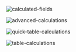 ![calculated-fields](https://github.com/bilal-ozgur/my-Data-Science-studies/assets/130503711/e476b536-10a2-448f-8e76-69dc667c2b78)

![advanced-calculations](https://github.com/bilal-ozgur/my-Data-Science-studies/assets/130503711/abf8fe3a-a61f-46c2-8139-19b7bbc8e569)

![quick-table-calculations](https://github.com/bilal-ozgur/my-Data-Science-studies/assets/130503711/2f2ac9c5-7041-458e-b117-09bf0f55c5ae)

![table-calculations](https://github.com/bilal-ozgur/my-Data-Science-studies/assets/130503711/152b6413-c5a2-470a-8d9f-5466360a99e8)
